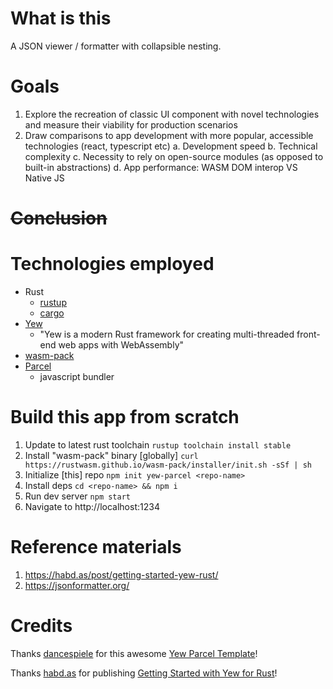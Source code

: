 # What is this
A JSON viewer / formatter with collapsible nesting. 

# Goals
1. Explore the recreation of classic UI component with novel technologies and measure their viability for production scenarios
2. Draw comparisons to app development with more popular, accessible technologies (react, typescript etc)
  a. Development speed
  b. Technical complexity
  c. Necessity to rely on open-source modules (as opposed to built-in abstractions)
  d. App performance: WASM DOM interop VS Native JS

# ~~Conclusion~~

# Technologies employed
* Rust
  * [rustup](https://rustup.rs/)
  * [cargo](https://doc.rust-lang.org/cargo/getting-started/installation.html)
* [Yew](https://yew.rs/docs/en/)
  * "Yew is a modern Rust framework for creating multi-threaded front-end web apps with WebAssembly"
* [wasm-pack](https://rustwasm.github.io/wasm-pack/book/)
* [Parcel](https://parceljs.org/getting_started.html)
  * javascript bundler

# Build this app from scratch
1. Update to latest rust toolchain
  `rustup toolchain install stable`
2. Install "wasm-pack" binary [globally]
  `curl https://rustwasm.github.io/wasm-pack/installer/init.sh -sSf | sh`
3. Initialize [this] repo
  `npm init yew-parcel <repo-name>`
4. Install deps
  `cd <repo-name> && npm i`
5. Run dev server
  `npm start`
6. Navigate to http://localhost:1234

# Reference materials
1. https://habd.as/post/getting-started-yew-rust/
2. https://jsonformatter.org/

# Credits
Thanks [dancespiele](https://github.com/dancespiele) for this awesome [Yew Parcel Template](https://github.com/dancespiele/yew-parcel-template)!

Thanks [habd.as](https://habd.as/) for publishing [Getting Started with Yew for Rust](https://habd.as/post/getting-started-yew-rust/)!
